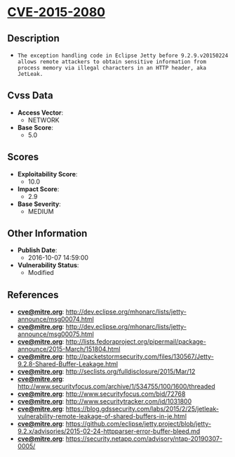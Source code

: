 
# [CVE-2015-2080](https://cve.mitre.org/cgi-bin/cvename.cgi?name=CVE-2015-2080)

## Description

- `The exception handling code in Eclipse Jetty before 9.2.9.v20150224 allows remote attackers to obtain sensitive information from process memory via illegal characters in an HTTP header, aka JetLeak.`

## Cvss Data

- **Access Vector**:
  - NETWORK
- **Base Score**:
  - 5.0

## Scores

- **Exploitability Score**:
  - 10.0
- **Impact Score**:
  - 2.9
- **Base Severity**:
  - MEDIUM

## Other Information

- **Publish Date**:
  - 2016-10-07 14:59:00
- **Vulnerability Status**:
  - Modified

## References

- **cve@mitre.org**: http://dev.eclipse.org/mhonarc/lists/jetty-announce/msg00074.html
- **cve@mitre.org**: http://dev.eclipse.org/mhonarc/lists/jetty-announce/msg00075.html
- **cve@mitre.org**: http://lists.fedoraproject.org/pipermail/package-announce/2015-March/151804.html
- **cve@mitre.org**: http://packetstormsecurity.com/files/130567/Jetty-9.2.8-Shared-Buffer-Leakage.html
- **cve@mitre.org**: http://seclists.org/fulldisclosure/2015/Mar/12
- **cve@mitre.org**: http://www.securityfocus.com/archive/1/534755/100/1600/threaded
- **cve@mitre.org**: http://www.securityfocus.com/bid/72768
- **cve@mitre.org**: http://www.securitytracker.com/id/1031800
- **cve@mitre.org**: https://blog.gdssecurity.com/labs/2015/2/25/jetleak-vulnerability-remote-leakage-of-shared-buffers-in-je.html
- **cve@mitre.org**: https://github.com/eclipse/jetty.project/blob/jetty-9.2.x/advisories/2015-02-24-httpparser-error-buffer-bleed.md
- **cve@mitre.org**: https://security.netapp.com/advisory/ntap-20190307-0005/
